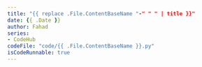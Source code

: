 ```yaml
---
title: "{{ replace .File.ContentBaseName "-" " " | title }}"
date: {{ .Date }}
author: Fahad
series:
- CodeHub
codeFile: "code/{{ .File.ContentBaseName }}.py"
isCodeRunnable: true
---
```


